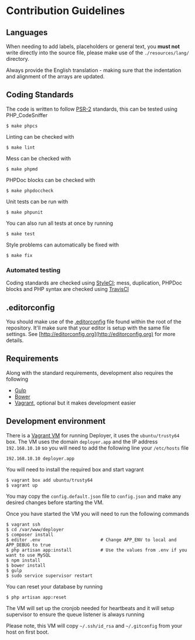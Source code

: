 # Contribution Guidelines

## Languages

When needing to add labels, placeholders or general text, you **must not** write directly into the source file, please make use of the `./resources/lang/` directory.

Always provide the English translation - making sure that the indentation and alignment of the arrays are updated.

## Coding Standards

The code is written to follow [PSR-2](https://github.com/php-fig/fig-standards/blob/master/accepted/PSR-2-coding-style-guide.md) standards, this can be tested using PHP_CodeSniffer

    $ make phpcs

Linting can be checked with

    $ make lint

Mess can be checked with

    $ make phpmd

PHPDoc blocks can be checked with

    $ make phpdoccheck

Unit tests can be run with

    $ make phpunit
    
You can also run all tests at once by running

    $ make test
    
Style problems can automatically be fixed with

    $ make fix


### Automated testing

Coding standards are checked using [StyleCI](https://styleci.io/repos/33559148); mess, duplication, PHPDoc blocks and PHP syntax are checked using [TravisCI](https://travis-ci.org/REBELinBLUE/deployer)

## .editorconfig

You should make use of the [.editorconfig](/.editorconfig) file found within the root of the repository. It'll make sure that your editor is setup with the same file settings. See [http://editorconfig.org](http://editorconfig.org) for more details.

## Requirements

Along with the standard requirements, development also requires the following

- [Gulp](http://gulpjs.com)
- [Bower](http://bower.io)
- [Vagrant](https://www.vagrantup.com/), optional but it makes development easier

## Development environment

There is a [Vagrant VM](https://github.com/REBELinBLUE/deployer-vm) for running Deployer, it uses the `ubuntu/trusty64` box. The VM uses the domain `deployer.app` and the IP address `192.168.10.10` so you will need to add the following line your `/etc/hosts` file

    192.168.10.10 deployer.app

You will need to install the required box and start vagrant

    $ vagrant box add ubuntu/trusty64
    $ vagrant up

You may copy the `config.default.json` file to `config.json` and make any desired changes before starting the VM.

Once you have started the VM you will need to run the following commands

    $ vagrant ssh
    $ cd /var/www/deployer
    $ composer install
    $ editor .env                       # Change APP_ENV to local and APP_DEBUG to true
    $ php artisan app:install           # Use the values from .env if you want to use MySQL
    $ npm install
    $ bower install
    $ gulp
    $ sudo service supervisor restart

You can reset your database by running

    $ php artisan app:reset

The VM will set up the cronjob needed for heartbeats and it will setup supervisor to ensure the queue listener is always running

Please note, this VM will copy `~/.ssh/id_rsa` and `~/.gitconfig` from your host on first boot.
